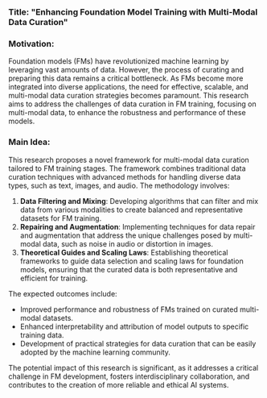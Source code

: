 ### Title: "Enhancing Foundation Model Training with Multi-Modal Data Curation"

### Motivation:
Foundation models (FMs) have revolutionized machine learning by leveraging vast amounts of data. However, the process of curating and preparing this data remains a critical bottleneck. As FMs become more integrated into diverse applications, the need for effective, scalable, and multi-modal data curation strategies becomes paramount. This research aims to address the challenges of data curation in FM training, focusing on multi-modal data, to enhance the robustness and performance of these models.

### Main Idea:
This research proposes a novel framework for multi-modal data curation tailored to FM training stages. The framework combines traditional data curation techniques with advanced methods for handling diverse data types, such as text, images, and audio. The methodology involves:

1. **Data Filtering and Mixing**: Developing algorithms that can filter and mix data from various modalities to create balanced and representative datasets for FM training.
2. **Repairing and Augmentation**: Implementing techniques for data repair and augmentation that address the unique challenges posed by multi-modal data, such as noise in audio or distortion in images.
3. **Theoretical Guides and Scaling Laws**: Establishing theoretical frameworks to guide data selection and scaling laws for foundation models, ensuring that the curated data is both representative and efficient for training.

The expected outcomes include:
- Improved performance and robustness of FMs trained on curated multi-modal datasets.
- Enhanced interpretability and attribution of model outputs to specific training data.
- Development of practical strategies for data curation that can be easily adopted by the machine learning community.

The potential impact of this research is significant, as it addresses a critical challenge in FM development, fosters interdisciplinary collaboration, and contributes to the creation of more reliable and ethical AI systems.